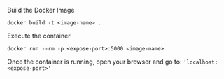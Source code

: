 
Build the Docker Image
```
docker build -t <image-name> .
```

Execute the container
```
docker run --rm -p <expose-port>:5000 <image-name>
```


Once the container is running, open your browser and go to:
```'localhost:<expose-port>'```
